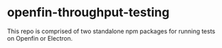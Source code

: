 # openfin-throughput-testing

This repo is comprised of two standalone npm packages for running tests on Openfin or Electron.
